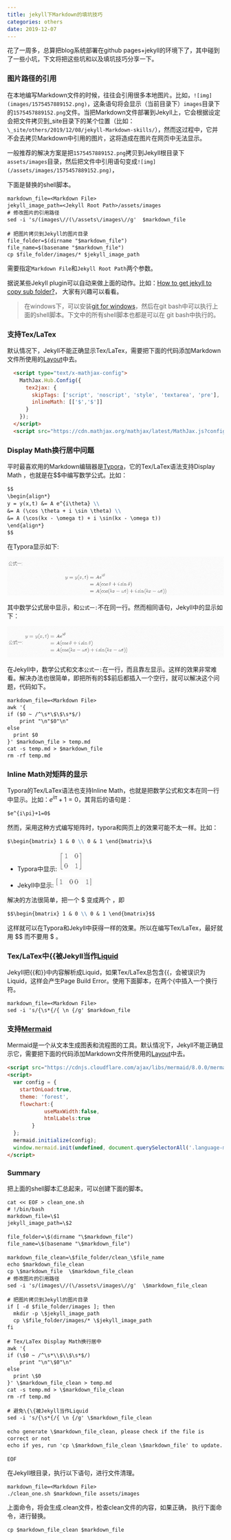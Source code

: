 ```yaml
---
title: jekyll下Markdown的填坑技巧
categories: others
date: 2019-12-07
---
```


花了一周多，总算把blog系统部署在github pages+jekyll的环境下了，其中碰到了一些小坑，下文将把这些坑和以及填坑技巧分享一下。

### 图片路径的引用

在本地编写Markdown文件的时候，往往会引用很多本地图片。比如，`![img](images/1575457889152.png)`，这条语句将会显示（当前目录下）`images`目录下的`1575457889152.png`文件。当把Markdown文件部署到Jekyll上，它会根据设定会把文件拷贝到_site目录下的某个位置（比如：`\_site/others/2019/12/08/jekyll-Markdown-skills/`），然而这过程中，它并不会去拷贝Markdown中引用的图片，这将造成在图片在网页中无法显示。

一般推荐的解决方案是把`1575457889152.png`拷贝到Jekyll根目录下`assets/images`目录，然后把文件中引用语句变成`![img](/assets/images/1575457889152.png)`，

下面是替换的shell脚本。

~~~shell
markdown_file=<Markdown File>
jekyll_image_path=<Jekyll Root Path>/assets/images
# 修改图片的引用路径
sed -i 's/(images\//(\/assets\/images\//g'  $markdown_file

# 把图片拷贝到Jekyll的图片目录
file_folder=$(dirname "$markdown_file")
file_name=$(basename "$markdown_file")
cp $file_folder/images/* $jekyll_image_path
~~~

需要指定`Markdown File`和`Jekyll Root Path`两个参数。

据说某些Jekyll plugin可以自动来做上面的动作。比如：[How to get jekyll to copy sub folder?](https://stackoverflow.com/questions/19580492/how-to-get-jekyll-to-copy-sub-folder)， 大家有兴趣可以看看。

> 在windows下，可以安装[git for windows](https://gitforwindows.org/)，然后在git bash中可以执行上面的shell脚本。下文中的所有shell脚本也都是可以在 git bash中执行的。

### 支持Tex/LaTex

默认情况下，Jekyll不能正确显示Tex/LaTex，需要把下面的代码添加Markdown文件所使用的[Layout](https://jekyllrb.com/docs/layouts/)中去。

~~~html
  <script type="text/x-mathjax-config">
    MathJax.Hub.Config({
      tex2jax: {
        skipTags: ['script', 'noscript', 'style', 'textarea', 'pre'],
        inlineMath: [['$','$']]
      }
    });
  </script>
  <script src="https://cdn.mathjax.org/mathjax/latest/MathJax.js?config=TeX-AMS-MML_HTMLorMML" type="text/javascript"></script>
~~~

### Display Math换行居中问题

平时最喜欢用的Markdown编辑器是[Typora]()，它的Tex/LaTex语法支持Display Math ，也就是在\$\$中编写数学公式。比如：
```Markdown
$$
\begin{align*}
y = y(x,t) &= A e^{i\theta} \\
&= A (\cos \theta + i \sin \theta) \\
&= A (\cos(kx - \omega t) + i \sin(kx - \omega t)) 
\end{align*}
$$
```
在Typora显示如下:

![image-20191207152444450](images/image-20191207152444450.png)

其中数学公式居中显示，和`公式一:`不在同一行。然而相同语句，Jekyll中的显示如下：

![image-20191207152351788](images/image-20191207152351788.png)

在Jekyll中，数学公式和文本`公式一:`在一行，而且靠左显示。这样的效果非常难看。解决办法也很简单，即把所有的\$\$前后都插入一个空行，就可以解决这个问题，代码如下。

~~~shell
markdown_file=<Markdown File>
awk '{
if ($0 ~ /^\s*\$\$\s*$/)
	print "\n"$0"\n"
else 
  print $0
}' $markdown_file > temp.md
cat -s temp.md > $markdown_file
rm -rf temp.md
~~~

### Inline Math对矩阵的显示

Typora的Tex/LaTex语法也支持Inline Math，也就是把数学公式和文本在同一行中显示。比如：$e^{i\pi}+1=0$，其背后的语句是：
~~~markdown
$e^{i\pi}+1=0$
~~~
然而，采用这种方式编写矩阵时，typora和网页上的效果可能不太一样。比如：

~~~markdown
$\begin{bmatrix} 1 & 0 \\ 0 & 1 \end{bmatrix}\$
~~~

- Typora中显示: ![image-20191207152516193](images/image-20191207152516193.png)
- Jekyll中显示: ![image-20191207153717571](images/image-20191207153717571.png)

解决的方法很简单，把一个 \$ 变成两个 ，即

~~~markdown
$$\begin{bmatrix} 1 & 0 \\ 0 & 1 \end{bmatrix}$$
~~~

这样就可以在Typora和Jekyll中获得一样的效果。所以在编写Tex/LaTex，最好就用 \$\$ 而不要用 \$ 。

### Tex/LaTex中\{\{被Jekyll当作[Liquid](https://jekyllrb.com/docs/liquid/)

Jekyll把\{\{和\}\}中内容解析成Liquid，如果Tex/LaTex总包含\{\{，会被误识为Liquid，这样会产生Page Build Error。使用下面脚本，在两个\{中插入一个换行符。

~~~shell
markdown_file=<Markdown File>
sed -i 's/{\s*{/{ \n {/g' $markdown_file
~~~

### 支持[Mermaid](https://mermaidjs.github.io/)

Mermaid是一个从文本生成图表和流程图的工具。默认情况下，Jekyll不能正确显示它，需要把下面的代码添加Markdown文件所使用的[Layout](https://jekyllrb.com/docs/layouts/)中去。

~~~html
<script src="https://cdnjs.cloudflare.com/ajax/libs/mermaid/8.0.0/mermaid.min.js"></script>
<script>
  var config = {
    startOnLoad:true,
    theme: 'forest',
    flowchart:{
            useMaxWidth:false,
            htmlLabels:true
        }
  };
  mermaid.initialize(config);
  window.mermaid.init(undefined, document.querySelectorAll('.language-mermaid'));
</script>
~~~

### Summary

把上面的shell脚本汇总起来，可以创建下面的脚本。

~~~shell
cat << EOF > clean_one.sh
# !/bin/bash
markdown_file=\$1
jekyll_image_path=\$2

file_folder=\$(dirname "\$markdown_file")
file_name=\$(basename "\$markdown_file")

markdown_file_clean=\$file_folder/clean_\$file_name
echo $markdown_file_clean
cp \$markdown_file  \$markdown_file_clean
# 修改图片的引用路径
sed -i 's/(images\//(\/assets\/images\//g'  \$markdown_file_clean

# 把图片拷贝到Jekyll的图片目录
if [ -d $file_folder/images ]; then
  mkdir -p \$jekyll_image_path
  cp \$file_folder/images/* \$jekyll_image_path
fi

# Tex/LaTex Display Math换行居中
awk '{
if (\$0 ~ /^\s*\\$\\$\s*$/)
	print "\n"\$0"\n"
else 
  print \$0
}' \$markdown_file_clean > temp.md
cat -s temp.md > \$markdown_file_clean
rm -rf temp.md

# 避免\{\{被Jekyll当作Liquid
sed -i 's/{\s*{/{ \n {/g' \$markdown_file_clean

echo generate \$markdown_file_clean, please check if the file is correct or not
echo if yes, run 'cp \$markdown_file_clean \$markdown_file' to update.
  
EOF
~~~

在Jekyll根目录，执行以下语句，进行文件清理。

~~~shell
markdown_file=<Markdown File>
./clean_one.sh $markdown_file assets/images
~~~

上面命令，将会生成.clean文件，检查clean文件的内容，如果正确， 执行下面命令，进行替换。

~~~shell
cp $markdown_file_clean $markdown_file
~~~



